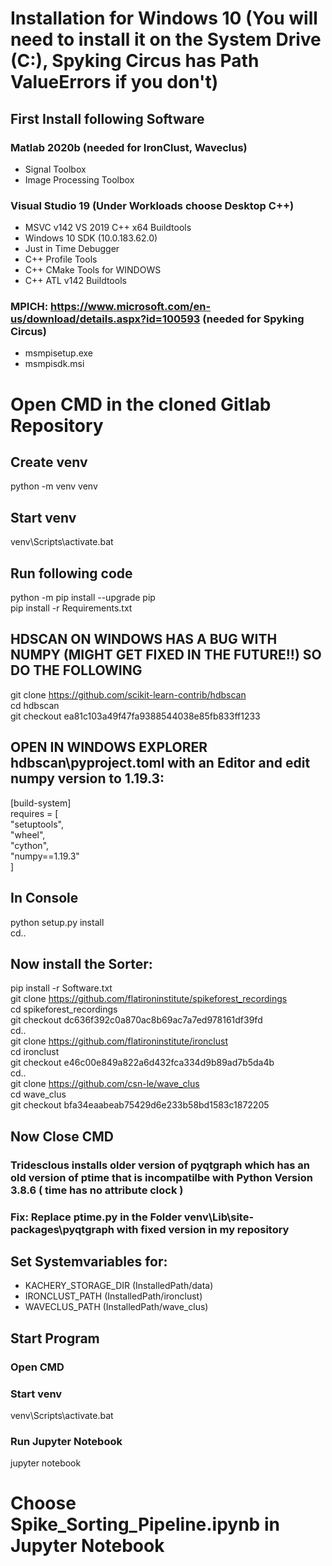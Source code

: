 # Installation for Windows 10 (You will need to install it on the System Drive (C:\), Spyking Circus has Path ValueErrors if you don't)  

## First Install following Software  

### Matlab 2020b (needed for IronClust, Waveclus)  
- Signal Toolbox  
- Image Processing Toolbox  
	
### Visual Studio 19 (Under Workloads choose Desktop C++)
- MSVC v142 VS 2019 C++ x64 Buildtools  
- Windows 10 SDK (10.0.183.62.0)  
- Just in Time Debugger  
- C++ Profile Tools  
- C++ CMake Tools for WINDOWS  
- C++ ATL v142 Buildtools  

### MPICH:  https://www.microsoft.com/en-us/download/details.aspx?id=100593 (needed for Spyking Circus)  
- msmpisetup.exe  
- msmpisdk.msi  


# Open CMD in the cloned Gitlab Repository  

## Create venv  
python -m venv venv  

## Start venv  
venv\Scripts\activate.bat  

## Run following code  
python -m pip install --upgrade pip  
pip install -r Requirements.txt  

## HDSCAN ON WINDOWS HAS A BUG WITH NUMPY (MIGHT GET FIXED IN THE FUTURE!!) SO DO THE FOLLOWING  

git clone https://github.com/scikit-learn-contrib/hdbscan  
cd hdbscan  
git checkout ea81c103a49f47fa9388544038e85fb833ff1233  

## OPEN IN WINDOWS EXPLORER hdbscan\pyproject.toml with an Editor and edit numpy version to 1.19.3:  

[build-system]  
requires = [  
  "setuptools",  
  "wheel",  
  "cython",  
  "numpy==1.19.3"  
]  

## In Console  
python setup.py install  
cd..  

## Now install the Sorter:  

pip install -r Software.txt  
git clone https://github.com/flatironinstitute/spikeforest_recordings  
cd spikeforest_recordings  
git checkout dc636f392c0a870ac8b69ac7a7ed978161df39fd  
cd..  
git clone https://github.com/flatironinstitute/ironclust  
cd ironclust  
git checkout e46c00e849a822a6d432fca334d9b89ad7b5da4b  
cd..  
git clone https://github.com/csn-le/wave_clus  
cd wave_clus  
git checkout bfa34eaabeab75429d6e233b58bd1583c1872205  

## Now Close CMD

### Tridesclous installs older version of pyqtgraph which has an old version of ptime that is incompatilbe with Python Version 3.8.6 ( time has no attribute clock )  
### Fix: Replace ptime.py in the Folder venv\Lib\site-packages\pyqtgraph with fixed version in my repository  

## Set Systemvariables for:

- KACHERY_STORAGE_DIR 	(InstalledPath/data) 
- IRONCLUST_PATH	(InstalledPath/ironclust)  
- WAVECLUS_PATH		(InstalledPath/wave_clus)  

## Start Program  

### Open CMD  

### Start venv  
venv\Scripts\activate.bat

### Run Jupyter Notebook  
jupyter notebook

# Choose Spike_Sorting_Pipeline.ipynb in Jupyter Notebook